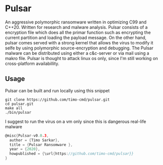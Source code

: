 # Pulsar

An aggressive polymorphic ransomware written in optimizing C99 and C++20. Written for research and malware analysis. Pulsar consists of a encryption file which does all the primar function such as encrypting the current partition and loading the payload message. On the other hand, pulsar comes served with a strong kernel that allows the virus to modify it selfe by using polymorphic source-encryption and debugging. The Pulsar malware can be distributed using either a c&c-server or via mail using a makro file. Pulsar is thought to attack linux os only, since I'm still working on cross-platform availabillity.

## Usage

Pulsar can be built and run locally using this snippet

```
git clone https://github.com/timo-cmd/pulsar.git
cd pulsar.git
make all
./bin/pulsar
```

I suggest to run the virus on a vm only since this is dangerous real-life malware

<!--
To run Swisp with an input file containing your Lisp code:

```
.build/debug/Swisp -i filename
```

To run Swisp in interactive REPL mode:

```
.build/debug/Swisp
```

Example of REPL in action:

```
Swisp> (define r 10)
Swisp> (* pi (* r r))
314.159265358979
Swisp> (if (> (* 11 11) 120) (* 7 6) oops)
42
Swisp> 
```

To run the tests:

```
swift test
```

## Contributions

I welcome contributions; however, please add relevant unit tests for any new features or procedures.

## License
-->

```c
@misc{Pulsar-v0.0.3,
  author = {Timo Sarkar},
  title = {Pulsar Ransomware },
  year = {2020},
  howpublished = {\url{https://github.com/timo-cmd/pulsar}}
}


